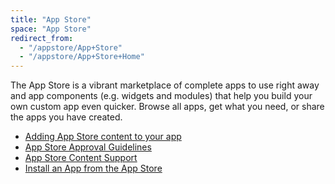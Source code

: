 ```yaml
---
title: "App Store"
space: "App Store"
redirect_from:
  - "/appstore/App+Store"
  - "/appstore/App+Store+Home"
---
```

The App Store is a vibrant marketplace of complete apps to use right away and app components (e.g. widgets and modules) that help you build your own custom app even quicker. Browse all apps, get what you need, or share the apps you have created.

*   [Adding App Store content to your app](Adding+App+Store+content+to+your+app)
*   [App Store Approval Guidelines](App+Store+Approval+Guidelines)
*   [App Store Content Support](App+Store+Content+Support)
*   [Install an App from the App Store](Install+an+App+from+the+App+Store)
